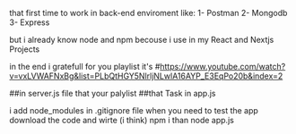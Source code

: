 that first time to work in back-end enviroment like:
1- Postman
2- Mongodb
3- Express

but i already know node and npm becouse i use in my React and Nextjs Projects

in the end i gratefull for you playlist it's
#https://www.youtube.com/watch?v=vxLVWAFNxBg&list=PLbQtHGY5NlrljNLwlA16AYP_E3EqPo20b&index=2

##in server.js file that your palylist
##that Task in app.js

i add node_modules in .gitignore file
when you need to test the app download the code and wirte (i think) npm i than node app.js
